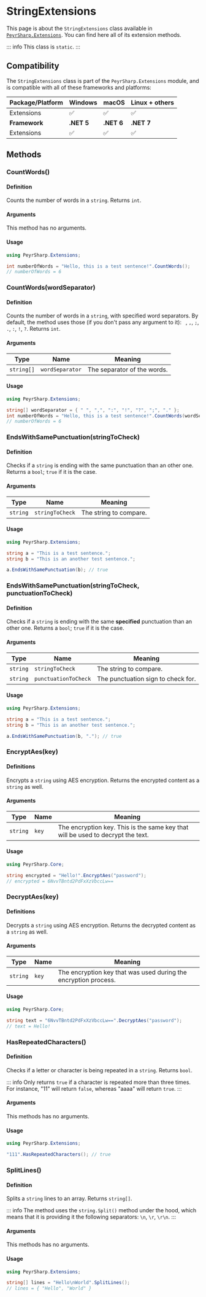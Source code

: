 # StringExtensions
This page is about the `StringExtensions` class available in [`PeyrSharp.Extensions`](/extensions.md).
You can find here all of its extension methods.

::: info
This class is `static`.
:::

## Compatibility

The `StringExtensions` class is part of the `PeyrSharp.Extensions` module, and is compatible with all of these frameworks and platforms:

| Package/Platform 	| Windows 	| macOS 	| Linux + others 	|
|------------------	|---------	|-------	|----------------	|
| Extensions            	| ✅       	| ✅     	| ✅              	|
| **Framework**         | **.NET 5** | **.NET 6**  | **.NET 7** |
| Extensions            	| ✅       	| ✅     	| ✅              	|

## Methods
### CountWords()
#### Definition
Counts the number of words in a `string`. Returns `int`.

#### Arguments

This method has no arguments.

#### Usage

~~~ c#
using PeyrSharp.Extensions;

int numberOfWords = "Hello, this is a test sentence!".CountWords();
// numberOfWords = 6
~~~

### CountWords(wordSeparator)
#### Definition
Counts the number of words in a `string`, with specified word separators. By default, the method uses those (if you don't pass any argument to it): ` `, `,`, `;`, `.`, `:`, `!`, `?`. Returns `int`.

#### Arguments

| Type       	| Name            	| Meaning                     	|
|------------	|-----------------	|-----------------------------	|
| `string[]` 	| `wordSeparator` 	| The separator of the words. 	|

#### Usage

~~~ c#
using PeyrSharp.Extensions;

string[] wordSeparator = { " ", ",", ":", "!", "?", ";", "." };
int numberOfWords = "Hello, this is a test sentence!".CountWords(wordSeparator);
// numberOfWords = 6
~~~

### EndsWithSamePunctuation(stringToCheck)
#### Definition
Checks if a `string` is ending with the same punctuation than an other one. Returns a `bool`; `true` if it is the case.

#### Arguments

| Type     	| Name            	| Meaning                	|
|----------	|-----------------	|------------------------	|
| `string` 	| `stringToCheck` 	| The string to compare. 	|

#### Usage

~~~ c#
using PeyrSharp.Extensions;

string a = "This is a test sentence.";
string b = "This is an another test sentence.";

a.EndsWithSamePunctuation(b); // true
~~~

### EndsWithSamePunctuation(stringToCheck, punctuationToCheck)
#### Definition
Checks if a `string` is ending with the same **specified** punctuation than an other one. Returns a `bool`; `true` if it is the case.

#### Arguments

| Type     	| Name              	| Meaning                	            |
|----------	|-------------------	|-----------------------------------	|
| `string` 	| `stringToCheck`   	| The string to compare.            	|
| `string` 	| `punctuationToCheck` 	| The punctuation sign to check for. 	|

#### Usage

~~~ c#
using PeyrSharp.Extensions;

string a = "This is a test sentence.";
string b = "This is an another test sentence.";

a.EndsWithSamePunctuation(b, "."); // true
~~~

### EncryptAes(key)
#### Definitions
Encrypts a `string` using AES encryption. Returns the encrypted content as a `string` as well.

#### Arguments

| Type     	| Name    	| Meaning                                                                         	|
|----------	|---------	|---------------------------------------------------------------------------------	|
| `string` 	| `key`   	| The encryption key. This is the same key that will be used to decrypt the text. 	|

#### Usage

~~~ c#
using PeyrSharp.Core;

string encrypted = "Hello!".EncryptAes("password");
// encrypted = 6NvvTBntd2PdFxXzVbccLw==
~~~

### DecryptAes(key)
#### Definitions
Decrypts a `string` using AES encryption. Returns the decrypted content as a `string` as well.

#### Arguments

| Type     	| Name    	| Meaning                                                                         	|
|----------	|---------	|---------------------------------------------------------------------------------	|
| `string` 	| `key`   	| The encryption key that was used during the encryption process. 	|

#### Usage

~~~ c#
using PeyrSharp.Core;

string text = "6NvvTBntd2PdFxXzVbccLw==".DecryptAes("password");
// text = Hello!
~~~

### HasRepeatedCharacters()
#### Definition
Checks if a letter or character is being repeated in a `string`. Returns `bool`.

::: info
Only returns `true` if a character is repeated more than three times. For instance, "11" will return `false`, whereas "aaaa" will return `true`.
:::

#### Arguments

This methods has no arguments.

#### Usage

~~~ c#
using PeyrSharp.Extensions;

"111".HasRepeatedCharacters(); // true
~~~

### SplitLines()
#### Definition
Splits a `string` lines to an array. Returns `string[]`.

::: info
The method uses the `string.Split()` method under the hood, which means that it is providing it the following separators: `\n`, `\r`, `\r\n`.
:::

#### Arguments

This methods has no arguments.

#### Usage

~~~ c#
using PeyrSharp.Extensions;

string[] lines = "Hello\nWorld".SplitLines();
// lines = { "Hello", "World" }
~~~